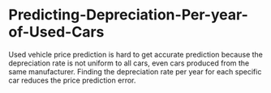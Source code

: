 # Predicting-Depreciation-Per-year-of-Used-Cars
Used vehicle price prediction is hard to get accurate prediction because the depreciation rate is not uniform to all cars, even cars produced from the same manufacturer. Finding the depreciation rate per year for each specific car reduces the price prediction error.    
